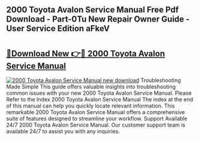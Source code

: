 ## 2000 Toyota Avalon Service Manual Free Pdf Download - Part-0Tu New Repair Owner Guide - User Service Edition aFkeV

# <h2><a href="http://bc20467.oget.top/?id=2000+Toyota+Avalon+Service+Manual">🔗Download New 👉🔴 2000 Toyota Avalon Service Manual</a></h2>

[![2000 Toyota Avalon Service Manual new download](https://i.imgur.com/5g1atiW.png)](http://bc20467.oget.top/?id=2000+Toyota+Avalon+Service+Manual)
Troubleshooting Made Simple This guide offers valuable insights into troubleshooting common issues with your new 2000 Toyota Avalon Service Manual. Please Refer to the Index 2000 Toyota Avalon Service Manual The index at the end of this manual can help you quickly locate relevant information. This remarkable 2000 Toyota Avalon Service Manual offers a comprehensive suite of features designed to streamline your workflow. Support Available 24/7 2000 Toyota Avalon Service Manual. Our customer support team is available 24/7 to assist you with any inquiries.
